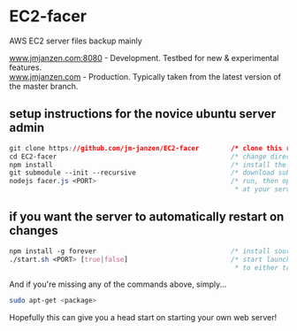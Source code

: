 # EC2-facer
AWS EC2 server files backup mainly

www.jmjanzen.com:8080 - Development. Testbed for new & experimental features.  
www.jmjanzen.com      - Production.  Typically taken from the latest version of the master branch.

## setup instructions for the novice ubuntu server admin
```css
git clone https://github.com/jm-janzen/EC2-facer        /* clone this repository to your server */
cd EC2-facer                                            /* change directory to cloned repository */
npm install                                             /* install the dependencies facer requires */
git submodule --init --recursive                        /* download submodules */
nodejs facer.js <PORT>                                  /* run, then open browser at the specified port,
                                                         * at your server's IP, or DNS */
```
## if you want the server to automatically restart on changes
```css
npm install -g forever                                  /* install source file watch module */
./start.sh <PORT> [true|false]                          /* start launch script; optionally set debug mode
                                                         * to either true or false */
```

And if you're missing any of the commands above, simply...
```bash
sudo apt-get <package>
```

Hopefully this can give you a head start on starting your own web server!
